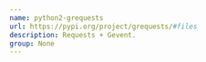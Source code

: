 ```yaml
---
name: python2-grequests
url: https://pypi.org/project/grequests/#files
description: Requests + Gevent.
group: None
---
```

